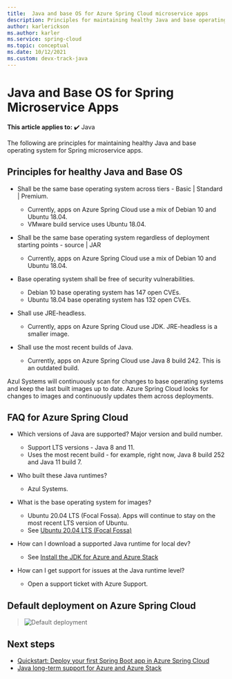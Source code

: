 ```yaml
---
title:  Java and base OS for Azure Spring Cloud microservice apps
description: Principles for maintaining healthy Java and base operating system for Azure Spring Cloud microservice apps
author: karlerickson
ms.author: karler
ms.service: spring-cloud
ms.topic: conceptual
ms.date: 10/12/2021
ms.custom: devx-track-java
---
```


# Java and Base OS for Spring Microservice Apps

**This article applies to:** ✔️ Java

The following are principles for maintaining healthy Java and base operating system for Spring microservice apps.

## Principles for healthy Java and Base OS

* Shall be the same base operating system across tiers - Basic | Standard | Premium.

    * Currently, apps on Azure Spring Cloud use a mix of Debian 10 and Ubuntu 18.04.
    * VMware build service uses Ubuntu 18.04.

* Shall be the same base operating system regardless of deployment starting points - source | JAR

    * Currently, apps on Azure Spring Cloud use a mix of Debian 10 and Ubuntu 18.04.

* Base operating system shall be free of security vulnerabilities.

    * Debian 10 base operating system has 147 open CVEs.
    * Ubuntu 18.04 base operating system has 132 open CVEs.

* Shall use JRE-headless.

    * Currently, apps on Azure Spring Cloud use JDK. JRE-headless is a smaller image.

* Shall use the most recent builds of Java.

    * Currently, apps on Azure Spring Cloud use Java 8 build 242. This is an outdated build.

Azul Systems will continuously scan for changes to base operating systems and keep the last built images up to date. Azure Spring Cloud looks for changes to images and continuously updates them across deployments.

## FAQ for Azure Spring Cloud

* Which versions of Java are supported? Major version and build number.

    * Support LTS versions - Java 8 and 11.
    * Uses the most recent build - for example, right now, Java 8 build 252 and Java 11 build 7.

* Who built these Java runtimes?

    * Azul Systems.

* What is the base operating system for images?

    * Ubuntu 20.04 LTS (Focal Fossa). Apps will continue to stay on the most recent LTS version of Ubuntu.
    * See [Ubuntu 20.04 LTS (Focal Fossa)](http://releases.ubuntu.com/focal/)

* How can I download a supported Java runtime for local dev?

    * See [Install the JDK for Azure and Azure Stack](/azure/developer/java/fundamentals/java-jdk-install)

* How can I get support for issues at the Java runtime level?

    * Open a support ticket with Azure Support.

## Default deployment on Azure Spring Cloud

> ![Default deployment](media/spring-cloud-principles/spring-cloud-default-deployment.png)

## Next steps

* [Quickstart: Deploy your first Spring Boot app in Azure Spring Cloud](./quickstart.md)
* [Java long-term support for Azure and Azure Stack](/azure/developer/java/fundamentals/java-support-on-azure)
